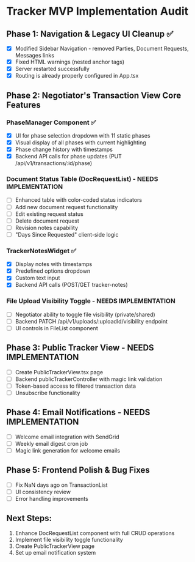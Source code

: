 # Tracker MVP Implementation Audit

## Phase 1: Navigation & Legacy UI Cleanup ✅
- [x] Modified Sidebar Navigation - removed Parties, Document Requests, Messages links
- [x] Fixed HTML warnings (nested anchor tags)
- [x] Server restarted successfully
- [x] Routing is already properly configured in App.tsx

## Phase 2: Negotiator's Transaction View Core Features
### PhaseManager Component ✅
- [x] UI for phase selection dropdown with 11 static phases
- [x] Visual display of all phases with current highlighting
- [x] Phase change history with timestamps
- [x] Backend API calls for phase updates (PUT /api/v1/transactions/:id/phase)

### Document Status Table (DocRequestList) - NEEDS IMPLEMENTATION
- [ ] Enhanced table with color-coded status indicators
- [ ] Add new document request functionality
- [ ] Edit existing request status
- [ ] Delete document request
- [ ] Revision notes capability
- [ ] "Days Since Requested" client-side logic

### TrackerNotesWidget ✅
- [x] Display notes with timestamps
- [x] Predefined options dropdown
- [x] Custom text input
- [x] Backend API calls (POST/GET tracker-notes)

### File Upload Visibility Toggle - NEEDS IMPLEMENTATION
- [ ] Negotiator ability to toggle file visibility (private/shared)
- [ ] Backend PATCH /api/v1/uploads/:uploadId/visibility endpoint
- [ ] UI controls in FileList component

## Phase 3: Public Tracker View - NEEDS IMPLEMENTATION
- [ ] Create PublicTrackerView.tsx page
- [ ] Backend publicTrackerController with magic link validation
- [ ] Token-based access to filtered transaction data
- [ ] Unsubscribe functionality

## Phase 4: Email Notifications - NEEDS IMPLEMENTATION
- [ ] Welcome email integration with SendGrid
- [ ] Weekly email digest cron job
- [ ] Magic link generation for welcome emails

## Phase 5: Frontend Polish & Bug Fixes
- [ ] Fix NaN days ago on TransactionList
- [ ] UI consistency review
- [ ] Error handling improvements

## Next Steps:
1. Enhance DocRequestList component with full CRUD operations
2. Implement file visibility toggle functionality
3. Create PublicTrackerView page
4. Set up email notification system